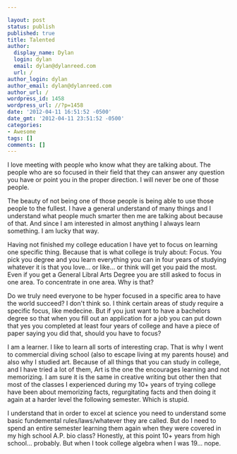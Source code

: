 ```yaml
---

layout: post
status: publish
published: true
title: Talented
author:
  display_name: Dylan
  login: dylan
  email: dylan@dylanreed.com
  url: /
author_login: dylan
author_email: dylan@dylanreed.com
author_url: /
wordpress_id: 1458
wordpress_url: //?p=1458
date: '2012-04-11 16:51:52 -0500'
date_gmt: '2012-04-11 23:51:52 -0500'
categories:
- Awesome
tags: []
comments: []
---
```


I love meeting with people who know what they are talking about. The people who are so focused in their field that they can answer any question you have or point you in the proper direction. I will never be one of those people.

The beauty of not being one of those people is being able to use those people to the fullest. I have a general understand of many things and I understand what people much smarter then me are talking about because of that. And since I am interested in almost anything I always learn something. I am lucky that way.

Having not finished my college education I have yet to focus on learning one specific thing. Because that is what college is truly about: Focus. You pick you degree and you learn everything you can in four years of studying whatever it is that you love... or like... or think will get you paid the most. Even if you get a General Libral Arts Degree you are still asked to focus in one area. To concentrate in one area. Why is that?

Do we truly need everyone to be hyper focused in a specific area to have the world succeed? I don't think so. I think certain areas of study require a specific focus, like medecine. But if you just want to have a bachelors degree so that when you fill out an application for a job you can put down that yes you completed at least four years of college and have a piece of paper saying you did that, should you have to focus?

I am a learner. I like to learn all sorts of interesting crap. That is why I went to commercial diving school (also to escape living at my parents house) and also why I studied art. Because of all things that you can study in college, and I have tried a lot of them, Art is the one the encourages learning and not memorizing. I am sure it is the same in creative writing but other then that most of the classes I experienced during my 10+ years of trying college have been about memorizing facts, regurgitating facts and then doing it again at a harder level the following semester.  Which is stupid.

I understand that in order to excel at science you need to understand some basic fundemental rules/laws/whatever they are called. But do I need to spend an entire semester learning them again when they were covered in my high school A.P. bio class? Honestly, at this point 10+ years from high school... probably. But when I took college algebra when I was 19... nope.

 
